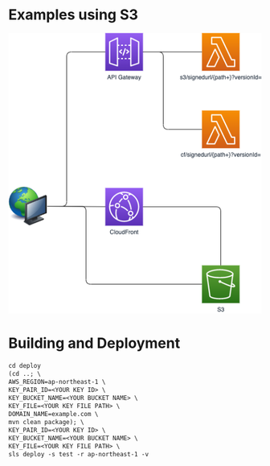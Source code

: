 Examples using S3
=================

![AWS構成図](images/s3-example.png)

# Building and Deployment

```
cd deploy
(cd ..; \
AWS_REGION=ap-northeast-1 \
KEY_PAIR_ID=<YOUR KEY ID> \
KEY_BUCKET_NAME=<YOUR BUCKET NAME> \
KEY_FILE=<YOUR KEY FILE PATH> \
DOMAIN_NAME=example.com \
mvn clean package); \
KEY_PAIR_ID=<YOUR KEY ID> \
KEY_BUCKET_NAME=<YOUR BUCKET NAME> \
KEY_FILE=<YOUR KEY FILE PATH> \
sls deploy -s test -r ap-northeast-1 -v
```
